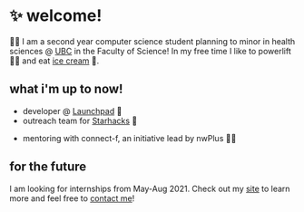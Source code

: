# ✨ welcome!
👩‍💻 I am a second year computer science student planning to minor in health sciences @ [UBC](https://ubc.ca) in the Faculty of Science! 
In my free time I like to powerlift 🏋️‍♀️ and eat [ice cream](https://www.madebymarcus.ca/) 🍦.

## what i'm up to now!
- developer @ [Launchpad](https://ubclaunchpad.com/) 🚀
- outreach team for [Starhacks](https://www.starhacks.tech/) 🌟
<!-- - lead developer @ [UBC BEST](http://www.ubcbest.com/) ⚕️ -->
- mentoring with connect-f, an initiative lead by nwPlus 👩‍💻

## for the future 
I am looking for internships from May-Aug 2021. Check out my [site](https://haolucy.tech/) to learn more and feel free to [contact me](mailto:hao.lucyy@gmail.com)!



